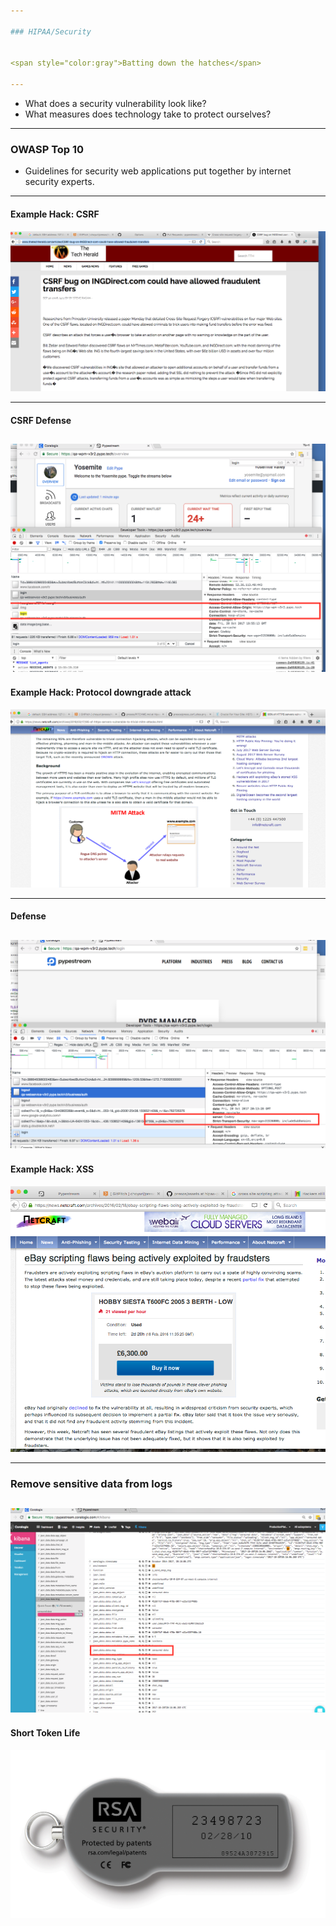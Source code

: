 ```yaml
---

### HIPAA/Security 


<span style="color:gray">Batting down the hatches</span>

---
```


  -  What does a security vulnerability look like? 
  -  What measures does technology take to protect ourselves?

---

###  OWASP Top 10 

  - Guidelines for security web applications put together by internet security experts. 

---


#### Example Hack:  CSRF 
![ROSE Deployment](https://raw.githubusercontent.com/choyuri/presos/hipaa-preso/assets/preso_csrf_sites.png)

---
#### CSRF Defense 
![ROSE Deployment](https://raw.githubusercontent.com/choyuri/presos/hipaa-preso/assets/preso_csrf_defense.png)
---

#### Example Hack:  Protocol downgrade attack 
![ROSE Deployment](https://raw.githubusercontent.com/choyuri/presos/hipaa-preso/assets/preso_protocol_downgrade_attack.png)

---
#### Defense
![ROSE Deployment](https://raw.githubusercontent.com/choyuri/presos/hipaa-preso/assets/preso_hsts_defense.png)
---

#### Example Hack: XSS 
![ROSE Deployment](https://raw.githubusercontent.com/choyuri/presos/hipaa-preso/assets/preso_xss.png)

---

### Remove sensitive data from logs  
![ROSE Deployment](https://raw.githubusercontent.com/choyuri/presos/hipaa-preso/assets/preso_mask_log.png)
---

#### Short Token Life 
![ROSE Deployment](https://raw.githubusercontent.com/choyuri/presos/hipaa-preso/assets/preso_token_expiry.png)
